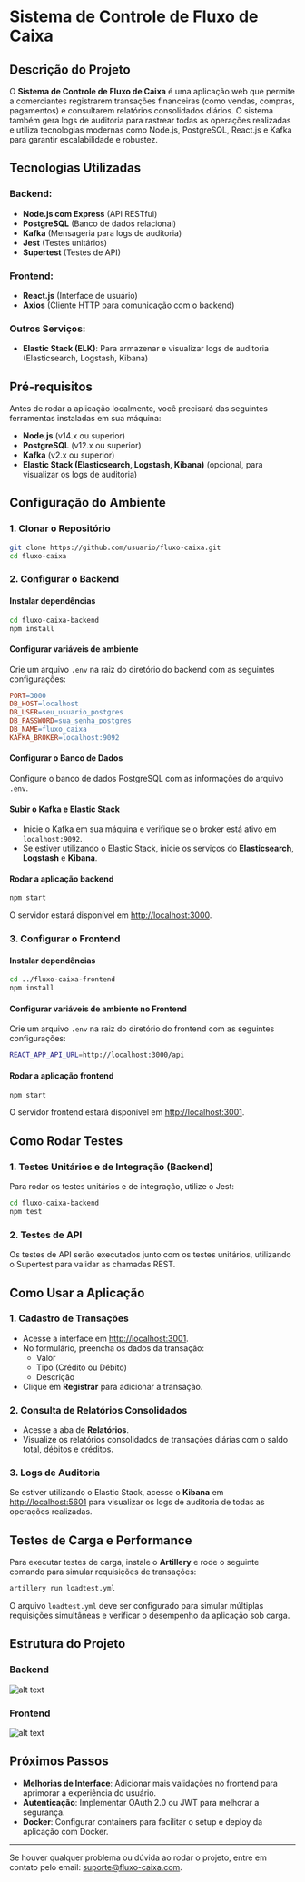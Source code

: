 
# Sistema de Controle de Fluxo de Caixa

## Descrição do Projeto

O **Sistema de Controle de Fluxo de Caixa** é uma aplicação web que permite a comerciantes registrarem transações financeiras (como vendas, compras, pagamentos) e consultarem relatórios consolidados diários. O sistema também gera logs de auditoria para rastrear todas as operações realizadas e utiliza tecnologias modernas como Node.js, PostgreSQL, React.js e Kafka para garantir escalabilidade e robustez.

## Tecnologias Utilizadas

### Backend:
- **Node.js com Express** (API RESTful)
- **PostgreSQL** (Banco de dados relacional)
- **Kafka** (Mensageria para logs de auditoria)
- **Jest** (Testes unitários)
- **Supertest** (Testes de API)

### Frontend:
- **React.js** (Interface de usuário)
- **Axios** (Cliente HTTP para comunicação com o backend)

### Outros Serviços:
- **Elastic Stack (ELK)**: Para armazenar e visualizar logs de auditoria (Elasticsearch, Logstash, Kibana)

## Pré-requisitos

Antes de rodar a aplicação localmente, você precisará das seguintes ferramentas instaladas em sua máquina:

- **Node.js** (v14.x ou superior)
- **PostgreSQL** (v12.x ou superior)
- **Kafka** (v2.x ou superior)
- **Elastic Stack (Elasticsearch, Logstash, Kibana)** (opcional, para visualizar os logs de auditoria)

## Configuração do Ambiente

### 1. Clonar o Repositório
```bash
git clone https://github.com/usuario/fluxo-caixa.git
cd fluxo-caixa
```

### 2. Configurar o Backend

#### Instalar dependências
```bash
cd fluxo-caixa-backend
npm install
```

#### Configurar variáveis de ambiente
Crie um arquivo `.env` na raiz do diretório do backend com as seguintes configurações:

```makefile
PORT=3000
DB_HOST=localhost
DB_USER=seu_usuario_postgres
DB_PASSWORD=sua_senha_postgres
DB_NAME=fluxo_caixa
KAFKA_BROKER=localhost:9092
```

#### Configurar o Banco de Dados
Configure o banco de dados PostgreSQL com as informações do arquivo `.env`.

#### Subir o Kafka e Elastic Stack
- Inicie o Kafka em sua máquina e verifique se o broker está ativo em `localhost:9092`.
- Se estiver utilizando o Elastic Stack, inicie os serviços do **Elasticsearch**, **Logstash** e **Kibana**.

#### Rodar a aplicação backend
```bash
npm start
```
O servidor estará disponível em [http://localhost:3000](http://localhost:3000).

### 3. Configurar o Frontend

#### Instalar dependências
```bash
cd ../fluxo-caixa-frontend
npm install
```

#### Configurar variáveis de ambiente no Frontend
Crie um arquivo `.env` na raiz do diretório do frontend com as seguintes configurações:

```bash
REACT_APP_API_URL=http://localhost:3000/api
```

#### Rodar a aplicação frontend
```bash
npm start
```
O servidor frontend estará disponível em [http://localhost:3001](http://localhost:3001).

## Como Rodar Testes

### 1. Testes Unitários e de Integração (Backend)
Para rodar os testes unitários e de integração, utilize o Jest:
```bash
cd fluxo-caixa-backend
npm test
```

### 2. Testes de API
Os testes de API serão executados junto com os testes unitários, utilizando o Supertest para validar as chamadas REST.

## Como Usar a Aplicação

### 1. Cadastro de Transações
- Acesse a interface em [http://localhost:3001](http://localhost:3001).
- No formulário, preencha os dados da transação:
  - Valor
  - Tipo (Crédito ou Débito)
  - Descrição
- Clique em **Registrar** para adicionar a transação.

### 2. Consulta de Relatórios Consolidados
- Acesse a aba de **Relatórios**.
- Visualize os relatórios consolidados de transações diárias com o saldo total, débitos e créditos.

### 3. Logs de Auditoria
Se estiver utilizando o Elastic Stack, acesse o **Kibana** em [http://localhost:5601](http://localhost:5601) para visualizar os logs de auditoria de todas as operações realizadas.

## Testes de Carga e Performance

Para executar testes de carga, instale o **Artillery** e rode o seguinte comando para simular requisições de transações:

```bash
artillery run loadtest.yml
```

O arquivo `loadtest.yml` deve ser configurado para simular múltiplas requisições simultâneas e verificar o desempenho da aplicação sob carga.

## Estrutura do Projeto

### Backend

![alt text](C4%20Model%20Architect/0.%20default/02.png)

### Frontend

![alt text](C4%20Model%20Architect/0.%20default/01.png)

## Próximos Passos

- **Melhorias de Interface**: Adicionar mais validações no frontend para aprimorar a experiência do usuário.
- **Autenticação**: Implementar OAuth 2.0 ou JWT para melhorar a segurança.
- **Docker**: Configurar containers para facilitar o setup e deploy da aplicação com Docker.

---

Se houver qualquer problema ou dúvida ao rodar o projeto, entre em contato pelo email: suporte@fluxo-caixa.com.
